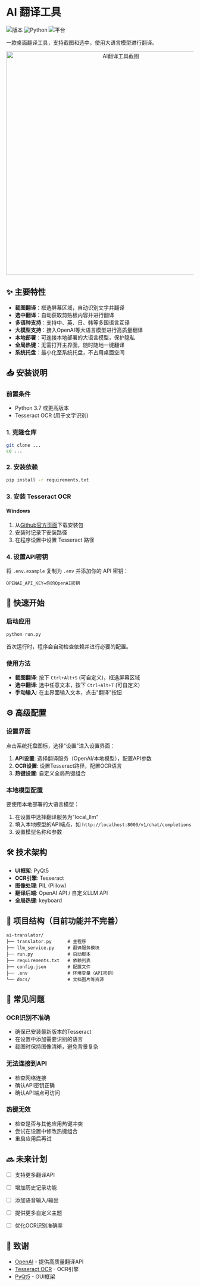 # AI 翻译工具

![版本](https://img.shields.io/badge/版本-1.0.0-blue.svg)
![Python](https://img.shields.io/badge/Python-3.7+-green.svg)
![平台](https://img.shields.io/badge/平台-Windows%20)

一款桌面翻译工具，支持截图和选中，使用大语言模型进行翻译。

<div align="center">
  <img src="docs/screenshot.png" alt="AI翻译工具截图" width="600"/>
</div>

## ✨ 主要特性

- **截图翻译**：框选屏幕区域，自动识别文字并翻译
- **选中翻译**：自动获取剪贴板内容并进行翻译
- **多语种支持**：支持中、英、日、韩等多国语言互译
- **大模型支持**：接入OpenAI等大语言模型进行高质量翻译
- **本地部署**：可连接本地部署的大语言模型，保护隐私
- **全局热键**：无需打开主界面，随时随地一键翻译
- **系统托盘**：最小化至系统托盘，不占用桌面空间

## 📥 安装说明

### 前置条件

- Python 3.7 或更高版本
- Tesseract OCR (用于文字识别)

### 1. 克隆仓库

```bash
git clone ...
cd ...
```

### 2. 安装依赖

```bash
pip install -r requirements.txt
```

### 3. 安装 Tesseract OCR

#### Windows
1. 从[Github官方页面](https://github.com/UB-Mannheim/tesseract/wiki)下载安装包
2. 安装时记录下安装路径
3. 在程序设置中设置 Tesseract 路径


### 4. 设置API密钥

将 `.env.example` 复制为 `.env` 并添加你的 API 密钥：

```
OPENAI_API_KEY=你的OpenAI密钥
```

## 🚀 快速开始

### 启动应用

```bash
python run.py
```

首次运行时，程序会自动检查依赖并进行必要的配置。

### 使用方法

- **截图翻译**: 按下 `Ctrl+Alt+S` (可自定义)，框选屏幕区域
- **选中翻译**: 选中任意文本，按下 `Ctrl+Alt+T` (可自定义)
- **手动输入**: 在主界面输入文本，点击"翻译"按钮

## ⚙️ 高级配置

### 设置界面

点击系统托盘图标，选择"设置"进入设置界面：

1. **API设置**: 选择翻译服务（OpenAI/本地模型），配置API参数
2. **OCR设置**: 设置Tesseract路径，配置OCR语言
3. **热键设置**: 自定义全局热键组合

### 本地模型配置

要使用本地部署的大语言模型：

1. 在设置中选择翻译服务为"local_llm"
2. 填入本地模型的API端点，如 `http://localhost:8000/v1/chat/completions`
3. 设置模型名称和参数

## 🛠️ 技术架构

- **UI框架**: PyQt5
- **OCR引擎**: Tesseract
- **图像处理**: PIL (Pillow)
- **翻译后端**: OpenAI API / 自定义LLM API
- **全局热键**: keyboard

## 📄 项目结构（目前功能并不完善）

```
ai-translator/
├── translator.py      # 主程序
├── llm_service.py     # 翻译服务模块
├── run.py             # 启动脚本
├── requirements.txt   # 依赖列表
├── config.json        # 配置文件
├── .env               # 环境变量（API密钥）
└── docs/              # 文档图片等资源
```

## 🔧 常见问题

### OCR识别不准确

- 确保已安装最新版本的Tesseract
- 在设置中添加需要识别的语言
- 截图时保持图像清晰，避免背景复杂

### 无法连接到API

- 检查网络连接
- 确认API密钥正确
- 确认API端点可访问

### 热键无效

- 检查是否与其他应用热键冲突
- 尝试在设置中修改热键组合
- 重启应用后再试

## 🔜 未来计划

- [ ] 支持更多翻译API
- [ ] 增加历史记录功能
- [ ] 添加语音输入/输出
- [ ] 提供更多自定义主题
- [ ] 优化OCR识别准确率



## 🙏 致谢

- [OpenAI](https://openai.com/) - 提供高质量翻译API
- [Tesseract OCR](https://github.com/tesseract-ocr/tesseract) - OCR引擎
- [PyQt5](https://www.riverbankcomputing.com/software/pyqt/) - GUI框架
